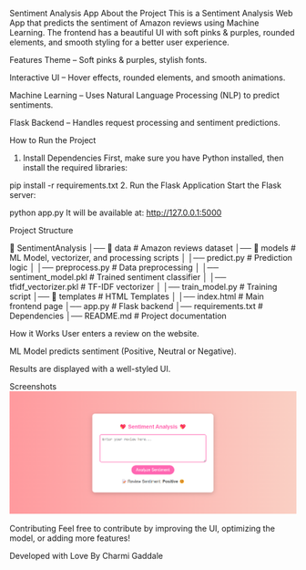 Sentiment Analysis App
About the Project
This is a Sentiment Analysis Web App that predicts the sentiment of Amazon reviews using Machine Learning. The frontend has a beautiful UI with soft pinks & purples, rounded elements, and smooth styling for a better user experience.

Features
Theme – Soft pinks & purples, stylish fonts.

Interactive UI – Hover effects, rounded elements, and smooth animations.

Machine Learning – Uses Natural Language Processing (NLP) to predict sentiments.

Flask Backend – Handles request processing and sentiment predictions.

How to Run the Project
1. Install Dependencies
First, make sure you have Python installed, then install the required libraries:

pip install -r requirements.txt
2. Run the Flask Application
Start the Flask server:

python app.py
It will be available at: http://127.0.0.1:5000

Project Structure

📁 SentimentAnalysis
│── 📂 data               # Amazon reviews dataset
│── 📂 models             # ML Model, vectorizer, and processing scripts
│   │── predict.py        # Prediction logic
│   │── preprocess.py     # Data preprocessing
│   │── sentiment_model.pkl # Trained sentiment classifier
│   │── tfidf_vectorizer.pkl # TF-IDF vectorizer
│   │── train_model.py    # Training script
│── 📂 templates          # HTML Templates
│   │── index.html        # Main frontend page
│── app.py                # Flask backend
│── requirements.txt      # Dependencies
│── README.md             # Project documentation

How it Works
User enters a review on the website.

ML Model predicts sentiment (Positive, Neutral or Negative).

Results are displayed with a well-styled UI.

Screenshots
![alt text](image.png)

Contributing
Feel free to contribute by improving the UI, optimizing the model, or adding more features!

Developed with Love
By Charmi Gaddale

